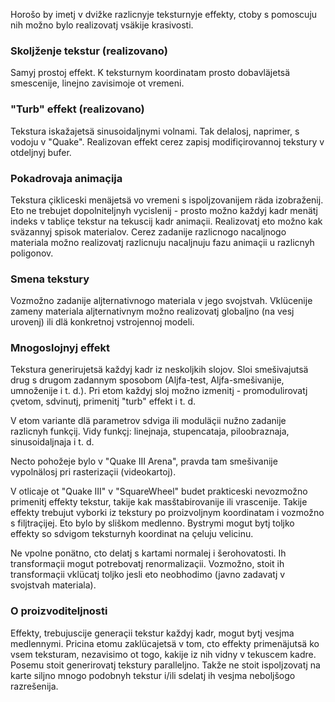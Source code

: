 Horošo by imetj v dvižke razlicnyje teksturnyje effekty, ctoby s pomoscuju nih možno bylo realizovatj vsäkije krasivosti.

### Skoljženje tekstur (realizovano)

Samyj prostoj effekt.
K teksturnym koordinatam prosto dobavläjetsä smescenije, linejno zavisimoje ot vremeni.


### "Turb" effekt (realizovano)

Tekstura iskažajetsä sinusoidaljnymi volnami.
Tak delalosj, naprimer, s vodoju v "Quake".
Realizovan effekt cerez zapisj modifiçirovannoj tekstury v otdeljnyj bufer.


### Pokadrovaja animaçija

Tekstura çikliceski menäjetsä vo vremeni s ispoljzovanijem räda izobraženij.
Eto ne trebujet dopolniteljnyh vycislenij - prosto možno každyj kadr menätj indeks v tabliçe tekstur na tekuscij kadr animaçii.
Realizovatj eto možno kak sväzannyj spisok materialov.
Cerez zadanije razlicnogo nacaljnogo materiala možno realizovatj razlicnuju nacaljnuju fazu animaçii u razlicnyh poligonov.


### Smena tekstury

Vozmožno zadanije aljternativnogo materiala v jego svojstvah.
Vklücenije zameny materiala aljternativnym možno realizovatj globaljno (na vesj urovenj) ili dlä konkretnoj vstrojennoj modeli.


### Mnogoslojnyj effekt

Tekstura generirujetsä každyj kadr iz neskoljkih slojov.
Sloi smešivajutsä drug s drugom zadannym sposobom (Aljfa-test, Aljfa-smešivanije, umnoženije i t. d.).
Pri etom každyj sloj možno izmenitj - promodulirovatj çvetom, sdvinutj, primenitj "turb" effekt i t. d.

V etom variante dlä parametrov sdviga ili moduläçii nužno zadanije razlicnyh funkçij.
Vidy funkçj: linejnaja, stupencataja, piloobraznaja, sinusoidaljnaja i t. d.

Necto pohožeje bylo v "Quake III Arena", pravda tam smešivanije vypolnälosj pri rasterizaçii (videokartoj).

V otlicaje ot "Quake III" v "SquareWheel" budet prakticeski nevozmožno primenitj effekty tekstur, takije kak masštabirovanije ili vrascenije.
Takije effekty trebujut vyborki iz tekstury po proizvoljnym koordinatam i vozmožno s filjtraçijej.
Eto bylo by sliškom medlenno.
Bystrymi mogut bytj toljko effekty so sdvigom teksturnyh koordinat na çeluju velicinu.

Ne vpolne ponätno, cto delatj s kartami normalej i šerohovatosti.
Ih transformaçii mogut potrebovatj renormalizaçii.
Vozmožno, stoit ih transformaçii vklücatj toljko jesli eto neobhodimo (javno zadavatj v svojstvah materiala).


### O proizvoditeljnosti

Effekty, trebujuscije generaçii tekstur každyj kadr, mogut bytj vesjma medlennymi.
Pricina etomu zaklücajetsä v tom, cto effekty primenäjutsä ko vsem teksturam, nezavisimo ot togo, kakije iz nih vidny v tekuscem kadre.
Posemu stoit generirovatj tekstury paralleljno.
Takže ne stoit ispoljzovatj na karte siljno mnogo podobnyh tekstur i/ili sdelatj ih vesjma neboljšogo razrešenija.
